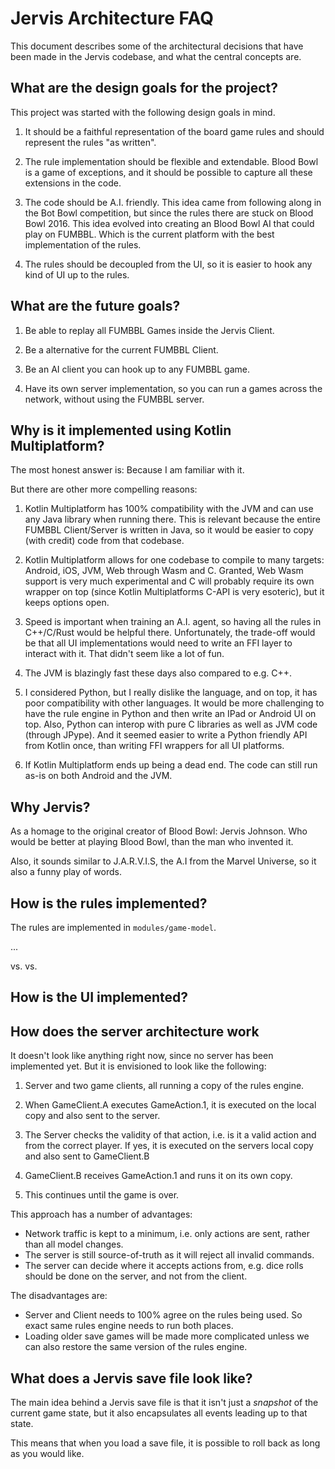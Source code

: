 # Jervis Architecture FAQ

This document describes some of the architectural decisions that have been made in the Jervis codebase,
and what the central concepts are.

## What are the design goals for the project?

This project was started with the following design goals in mind.

1. It should be a faithful representation of the board game rules and should represent the rules
   "as written".

2. The rule implementation should be flexible and extendable. Blood Bowl is a game of exceptions,
   and it should be possible to capture all these extensions in the code.

3. The code should be A.I. friendly. This idea came from following along in the Bot Bowl competition, but 
   since the rules there are stuck on Blood Bowl 2016. This idea evolved into creating an Blood Bowl
   AI that could play on FUMBBL. Which is the current platform with the best implementation of the rules.

4. The rules should be decoupled from the UI, so it is easier to hook any kind of UI up to the rules. 


## What are the future goals?

1. Be able to replay all FUMBBL Games inside the Jervis Client.

2. Be a alternative for the current FUMBBL Client.

3. Be an AI client you can hook up to any FUMBBL game.

4. Have its own server implementation, so you can run a games across the network, without using 
   the FUMBBL server.


## Why is it implemented using Kotlin Multiplatform?

The most honest answer is: Because I am familiar with it.

But there are other more compelling reasons:

1. Kotlin Multiplatform has 100% compatibility with the JVM and can use any Java library when running there.
   This is relevant because the entire FUMBBL Client/Server is written in Java, so it would be easier to 
   copy (with credit) code from that codebase.
   
2. Kotlin Multiplatform allows for one codebase to compile to many targets: Android, iOS, JVM, Web through Wasm 
   and C. Granted, Web Wasm support is very much experimental and C will probably require its own wrapper on 
   top (since Kotlin Multiplatforms C-API is very esoteric), but it keeps options open.

3. Speed is important when training an A.I. agent, so having all the rules in C++/C/Rust would be helpful there.
   Unfortunately, the trade-off would be that all UI implementations would need to write an FFI layer to 
   interact with it. That didn't seem like a lot of fun.

4. The JVM is blazingly fast these days also compared to e.g. C++.

5. I considered Python, but I really dislike the language, and on top, it has poor compatibility with other 
   languages. It would be more challenging to have the rule engine in Python and then write an IPad or Android 
   UI on top. Also, Python can interop with pure C libraries as well as JVM code (through JPype). And it seemed
   easier to write a Python friendly API from Kotlin once, than writing FFI wrappers for all UI platforms.

6. If Kotlin Multiplatform ends up being a dead end. The code can still run as-is on both Android and the
   JVM.

## Why Jervis?

As a homage to the original creator of Blood Bowl: Jervis Johnson. Who would be better at playing 
Blood Bowl, than the man who invented it. 

Also, it sounds similar to J.A.R.V.I.S, the A.I from the Marvel Universe, so it also a funny play 
of words.

## How is the rules implemented?

The rules are implemented in `modules/game-model`.

...

<Seperation of Concerns>

<Description of FSM>
    <Node Types>
    <Contexts>

<ActionDescriptor> vs. <Action> vs. <Commands>

<GameModel>

<Undo>

<Disadvantages>
    <Sounds>
    <Animations>
    <Multiple actions in one go>

## How is the UI implemented?

<TODO>

## How does the server architecture work

It doesn't look like anything right now, since no server has been implemented yet.
But it is envisioned to look like the following:

1. Server and two game clients, all running a copy of the rules engine.

2. When GameClient.A executes GameAction.1, it is executed on the local copy and also sent 
   to the server.

3. The Server checks the validity of that action, i.e. is it a valid action and from the 
   correct player. If yes, it is executed on the servers local copy and also sent to
   GameClient.B

4. GameClient.B receives GameAction.1 and runs it on its own copy.

5. This continues until the game is over.

This approach has a number of advantages:

- Network traffic is kept to a minimum, i.e. only actions are sent, rather than all model changes.
- The server is still source-of-truth as it will reject all invalid commands.
- The server can decide where it accepts actions from, e.g. dice rolls should be done on the server,
  and not from the client.

The disadvantages are:

- Server and Client needs to 100% agree on the rules being used. So exact same rules engine needs to 
  run both places.
- Loading older save games will be made more complicated unless we can also restore the same version
  of the rules engine.

## What does a Jervis save file look like?

The main idea behind a Jervis save file is that it isn't just a _snapshot_ of the 
current game state, but it also encapsulates all events leading up to that state.

This means that when you load a save file, it is possible to roll back as long
as you would like.
